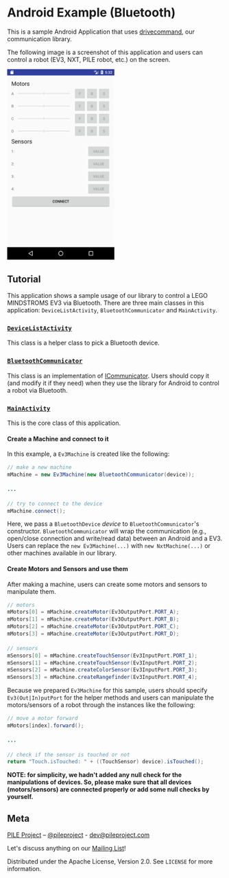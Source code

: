 Android Example (Bluetooth)
=====

This is a sample Android Application
that uses [drivecommand](https://github.com/PileProject/drivecommand),
our communication library.

The following image is a screenshot of this application
and users can control a robot (EV3, NXT, PILE robot, etc.) on the screen.

<img src="https://raw.githubusercontent.com/PileProject/drivecommand-examples/master/android/docs/images/app.png" alt="app" width="250">
<!--<img src="url" alt="alt text" width="whatever" height="whatever">-->


## Tutorial
This application shows a sample usage of our library to
control a LEGO MINDSTROMS EV3 via Bluetooth.
There are three main classes in this application: `DeviceListActivity`, `BluetoothCommunicator` and `MainActivity`.


### [`DeviceListActivity`][DeviceListActivity]
This class is a helper class to pick a Bluetooth device.


### [`BluetoothCommunicator`][BluetoothCommunicator]
This class is an implementation of [ICommunicator][ICommunicator].
Users should copy it (and modify it if they need)
when they use the library for Android to control a robot via Bluetooth.


### [`MainActivity`][MainActivity]
This is the core class of this application.

#### Create a Machine and connect to it

In this example, a `Ev3Machine` is created like the following:

```java
// make a new machine
mMachine = new Ev3Machine(new BluetoothCommunicator(device));

...

// try to connect to the device
mMachine.connect();
```

Here, we pass a `BluetoothDevice` _device_ to `BluetoothCommunicator`'s constructor.
`BluetoothCommunicator` will wrap the communication (e.g., open/close connection and write/read data) between an Android and a EV3.
Users can replace the `new Ev3Machine(...)` with `new NxtMachine(...)` or other machines available in our library.

#### Create Motors and Sensors and use them

After making a machine, users can create some motors and sensors to manipulate them.

```java
// motors
mMotors[0] = mMachine.createMotor(Ev3OutputPort.PORT_A);
mMotors[1] = mMachine.createMotor(Ev3OutputPort.PORT_B);
mMotors[2] = mMachine.createMotor(Ev3OutputPort.PORT_C);
mMotors[3] = mMachine.createMotor(Ev3OutputPort.PORT_D);

// sensors
mSensors[0] = mMachine.createTouchSensor(Ev3InputPort.PORT_1);
mSensors[1] = mMachine.createTouchSensor(Ev3InputPort.PORT_2);
mSensors[2] = mMachine.createColorSensor(Ev3InputPort.PORT_3);
mSensors[3] = mMachine.createRangefinder(Ev3InputPort.PORT_4);
```

Because we prepared `Ev3Machine` for this sample,
users should specify `Ev3(Out|In)putPort` for the helper methods
and users can manipulate the motors/sensors of a robot through the instances like the following:

```java
// move a motor forward
mMotors[index].forward();

...

// check if the sensor is touched or not
return "Touch.isTouched: " + ((TouchSensor) device).isTouched();
```

**NOTE: for simplicity, we hadn't added any null check for the manipulations of devices.
So, please make sure that all devices (motors/sensors) are connected properly
or add some null checks by yourself.**


## Meta
[PILE Project](http://pileproject.com/en.html)
– [@pileproject](https://twitter.com/pileproject) - dev@pileproject.com

Let's discuss anything on our [Mailing List](https://groups.google.com/forum/#!forum/pile-dev)!

Distributed under the Apache License, Version 2.0. See ``LICENSE`` for more information.

[DeviceListActivity]: https://github.com/PileProject/drivecommand-examples/blob/master/android/app/src/main/java/com/pileproject/drivecommand/examples/android/DeviceListActivity.java
[BluetoothCommunicator]: https://github.com/PileProject/drivecommand-examples/blob/master/android/app/src/main/java/com/pileproject/drivecommand/examples/android/BluetoothCommunicator.java
[MainActivity]: https://github.com/PileProject/drivecommand-examples/blob/master/android/app/src/main/java/com/pileproject/drivecommand/examples/android/MainActivity.java
[ICommunicator]: https://github.com/PileProject/drivecommand/blob/develop/src/main/java/com/pileproject/drivecommand/model/com/ICommunicator.java
[MachineBase]: https://github.com/PileProject/drivecommand/blob/develop/src/main/java/com/pileproject/drivecommand/machine/MachineBase.java
[Ev3Machine]: https://github.com/PileProject/drivecommand/blob/develop/src/main/java/com/pileproject/drivecommand/model/ev3/Ev3Machine.java
[ev3]: https://github.com/PileProject/drivecommand/tree/develop/src/main/java/com/pileproject/drivecommand/model/ev3
